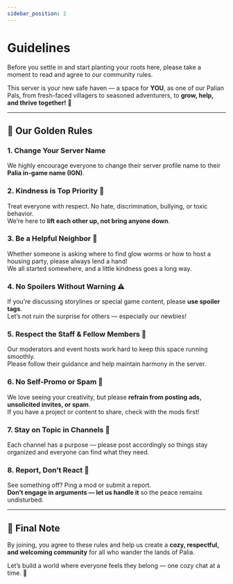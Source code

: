 ```yaml
---
sidebar_position: 2
---
```


# Guidelines

Before you settle in and start planting your roots here, please take a moment to read and agree to our community rules.  

This server is your new safe haven — a space for **YOU**, as one of our Palian Pals, from fresh-faced villagers to seasoned adventurers, to **grow, help, and thrive together!** 💚

---

## 🌿 Our Golden Rules

### 1. Change Your Server Name
We highly encourage everyone to change their server profile name to their **Palia in-game name (IGN)**.

### 2. Kindness is Top Priority 💯
Treat everyone with respect. No hate, discrimination, bullying, or toxic behavior.  
We’re here to **lift each other up, not bring anyone down**.

### 3. Be a Helpful Neighbor 🏡
Whether someone is asking where to find glow worms or how to host a housing party, please always lend a hand!  
We all started somewhere, and a little kindness goes a long way.

### 4. No Spoilers Without Warning ⚠️
If you’re discussing storylines or special game content, please **use spoiler tags**.  
Let’s not ruin the surprise for others — especially our newbies!

### 5. Respect the Staff & Fellow Members 👥
Our moderators and event hosts work hard to keep this space running smoothly.  
Please follow their guidance and help maintain harmony in the server.

### 6. No Self-Promo or Spam 📵
We love seeing your creativity, but please **refrain from posting ads, unsolicited invites, or spam**.  
If you have a project or content to share, check with the mods first!

### 7. Stay on Topic in Channels 🧭
Each channel has a purpose — please post accordingly so things stay organized and everyone can find what they need.

### 8. Report, Don’t React 🚨
See something off? Ping a mod or submit a report.  
**Don’t engage in arguments — let us handle it** so the peace remains undisturbed.

---

## 💬 Final Note

By joining, you agree to these rules and help us create a **cozy, respectful, and welcoming community** for all who wander the lands of Palia.  

Let’s build a world where everyone feels they belong — one cozy chat at a time. 🌱